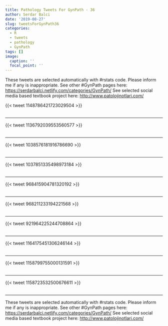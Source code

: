 ```yaml
---
title: Pathology Tweets For GynPath - 36
author: Serdar Balci
date: '2019-08-27'
slug: tweetsForGynPath36
categories:
  - R
  - tweets
  - pathology
  - GynPath
tags: []
image:
  caption: ''
  focal_point: ''
---
```



These tweets are selected automatically with #rstats code. Please inform me if any is inappropriate.
See other #GynPath pages here: https://serdarbalci.netlify.com/categories/GynPath/ 
See selected social media based textbook project here: http://www.patolojinotlari.com/

{{< tweet 1148786421723029504 >}}
<br>
<br>
<hr>
{{< tweet 1136792039553560577 >}}
<br>
<br>
<hr>
{{< tweet 1038576181916786690 >}}
<br>
<br>
<hr>
{{< tweet 1037851335498973184 >}}
<br>
<br>
<hr>
{{< tweet 968415904781320192 >}}
<br>
<br>
<hr>
{{< tweet 968211233194221568 >}}
<br>
<br>
<hr>
{{< tweet 921964225244708864 >}}
<br>
<br>
<hr>
{{< tweet 1164175451306246144 >}}
<br>
<br>
<hr>
{{< tweet 1158799755000131591 >}}
<br>
<br>
<hr>
{{< tweet 1158723532500676611 >}}
<br>
<br>
<hr>


These tweets are selected automatically with #rstats code. Please inform me if any is inappropriate.
See other #GynPath pages here: https://serdarbalci.netlify.com/categories/GynPath/ 
See selected social media based textbook project here: http://www.patolojinotlari.com/
